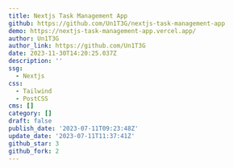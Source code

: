 ```yaml
---
title: Nextjs Task Management App
github: https://github.com/Un1T3G/nextjs-task-management-app
demo: https://nextjs-task-management-app.vercel.app/
author: Un1T3G
author_link: https://github.com/Un1T3G
date: 2023-11-30T14:20:25.037Z
description: ''
ssg:
  - Nextjs
css:
  - Tailwind
  - PostCSS
cms: []
category: []
draft: false
publish_date: '2023-07-11T09:23:48Z'
update_date: '2023-07-11T11:37:41Z'
github_star: 3
github_fork: 2
---
```

